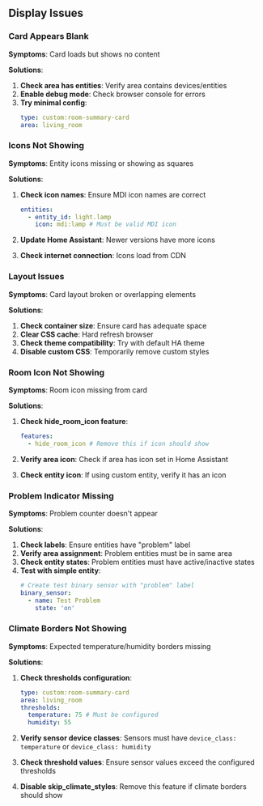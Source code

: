 ## Display Issues

### Card Appears Blank

**Symptoms**: Card loads but shows no content

**Solutions**:

1. **Check area has entities**: Verify area contains devices/entities
2. **Enable debug mode**: Check browser console for errors
3. **Try minimal config**:
   ```yaml
   type: custom:room-summary-card
   area: living_room
   ```

### Icons Not Showing

**Symptoms**: Entity icons missing or showing as squares

**Solutions**:

1. **Check icon names**: Ensure MDI icon names are correct

   ```yaml
   entities:
     - entity_id: light.lamp
       icon: mdi:lamp # Must be valid MDI icon
   ```

2. **Update Home Assistant**: Newer versions have more icons
3. **Check internet connection**: Icons load from CDN

### Layout Issues

**Symptoms**: Card layout broken or overlapping elements

**Solutions**:

1. **Check container size**: Ensure card has adequate space
2. **Clear CSS cache**: Hard refresh browser
3. **Check theme compatibility**: Try with default HA theme
4. **Disable custom CSS**: Temporarily remove custom styles

### Room Icon Not Showing

**Symptoms**: Room icon missing from card

**Solutions**:

1. **Check hide_room_icon feature**:

   ```yaml
   features:
     - hide_room_icon # Remove this if icon should show
   ```

2. **Verify area icon**: Check if area has icon set in Home Assistant
3. **Check entity icon**: If using custom entity, verify it has an icon

### Problem Indicator Missing

**Symptoms**: Problem counter doesn't appear

**Solutions**:

1. **Check labels**: Ensure entities have "problem" label
2. **Verify area assignment**: Problem entities must be in same area
3. **Check entity states**: Problem entities must have active/inactive states
4. **Test with simple entity**:
   ```yaml
   # Create test binary sensor with "problem" label
   binary_sensor:
     - name: Test Problem
       state: 'on'
   ```

### Climate Borders Not Showing

**Symptoms**: Expected temperature/humidity borders missing

**Solutions**:

1. **Check thresholds configuration**:

   ```yaml
   type: custom:room-summary-card
   area: living_room
   thresholds:
     temperature: 75 # Must be configured
     humidity: 55
   ```

2. **Verify sensor device classes**: Sensors must have `device_class: temperature` or `device_class: humidity`
3. **Check threshold values**: Ensure sensor values exceed the configured thresholds
4. **Disable skip_climate_styles**: Remove this feature if climate borders should show
